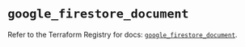 # `google_firestore_document`

Refer to the Terraform Registry for docs: [`google_firestore_document`](https://registry.terraform.io/providers/hashicorp/google-beta/6.46.0/docs/resources/google_firestore_document).
